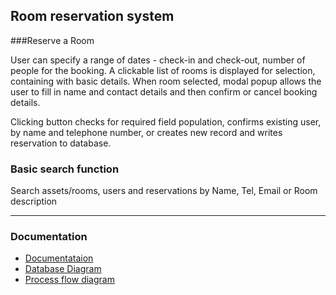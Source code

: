 ## Room reservation system

###Reserve a Room

User can specify a range of dates - check-in and check-out, number of people for the booking. A clickable list of rooms is displayed for selection, containing with basic details.
When room selected, modal popup allows the user to fill in name and contact details and then confirm or cancel booking details.

Clicking button checks for required field population, confirms existing user, by name and telephone number, or creates new record and writes reservation to database.

### Basic search function

Search assets/rooms, users and reservations by Name, Tel, Email or Room description
******
### Documentation
* [Documentataion](https://github.com/RoryGren/reservation/blob/master/Document.pdf) <!--Path to documentation files-->
* [Database Diagram](https://github.com/RoryGren/reservation/blob/master/SQL/Database%20Diagram.pdf) <!--Path to documentation files-->
* [Process flow diagram](https://github.com/RoryGren/reservation/blob/master/Process%20Flow.pdf) <!--Path to documentation files-->

